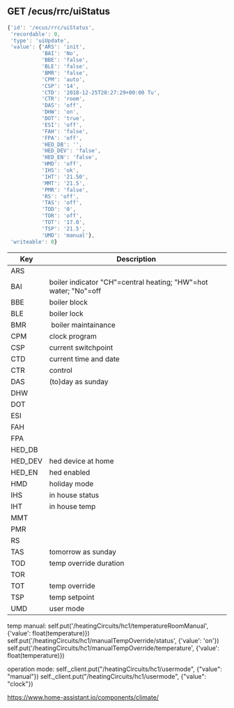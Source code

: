 ## GET /ecus/rrc/uiStatus

```javascript
{'id': '/ecus/rrc/uiStatus',
 'recordable': 0,
 'type': 'uiUpdate',
 'value': {'ARS': 'init',
           'BAI': 'No',
           'BBE': 'false',
           'BLE': 'false',
           'BMR': 'false',
           'CPM': 'auto',
           'CSP': '14',
           'CTD': '2018-12-25T20:27:29+00:00 Tu',
           'CTR': 'room',
           'DAS': 'off',
           'DHW': 'on',
           'DOT': 'true',
           'ESI': 'off',
           'FAH': 'false',
           'FPA': 'off',
           'HED_DB': '',
           'HED_DEV': 'false',
           'HED_EN': 'false',
           'HMD': 'off',
           'IHS': 'ok',
           'IHT': '21.50',
           'MMT': '21.5',
           'PMR': 'false',
           'RS': 'off',
           'TAS': 'off',
           'TOD': '0',
           'TOR': 'off',
           'TOT': '17.0',
           'TSP': '21.5',
           'UMD': 'manual'},
 'writeable': 0}
```

| Key      | Description  |
|----------|--------------|
| ARS      |
| BAI      | boiler indicator "CH"=central heating; "HW"=hot water; "No"=off
| BBE      | boiler block
| BLE      | boiler lock
| BMR      | boiler maintainance
| CPM      | clock program
| CSP      | current switchpoint
| CTD      | current time and date
| CTR      | control
| DAS      | (to)day as sunday
| DHW      |
| DOT      |
| ESI      |
| FAH      |
| FPA      |
| HED_DB   |
| HED_DEV  | hed device at home
| HED_EN   | hed enabled
| HMD      | holiday mode
| IHS      | in house status
| IHT      | in house temp
| MMT      |
| PMR      |
| RS       |
| TAS      | tomorrow as sunday
| TOD      | temp override duration
| TOR      |
| TOT      | temp override
| TSP      | temp setpoint
| UMD      | user mode




temp manual:
self.put('/heatingCircuits/hc1/temperatureRoomManual', {'value': float(temperature)})
self.put('/heatingCircuits/hc1/manualTempOverride/status', {'value': 'on'})
self.put('/heatingCircuits/hc1/manualTempOverride/temperature', {'value': float(temperature)})


operation mode:
self._client.put("/heatingCircuits/hc1/usermode", {"value": "manual"})
self._client.put("/heatingCircuits/hc1/usermode", {"value": "clock"})


https://www.home-assistant.io/components/climate/